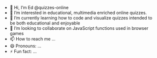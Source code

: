- 👋 Hi, I’m Ed @quizzes-online
- 👀 I’m interested in educational, multimedia enriched online quizzes.
- 🌱 I’m currently learning how to code and visualize quizzes intended to be both educational and enjoyable
- 💞️ I’m looking to collaborate on JavaScript functions used in browser games
- 📫 How to reach me ...
- 😄 Pronouns: ...
- ⚡ Fun fact: ...

<!---
quizzes-online/quizzes-online is a ✨ special ✨ repository because its `README.md` (this file) appears on your GitHub profile.
You can click the Preview link to take a look at your changes.
--->
